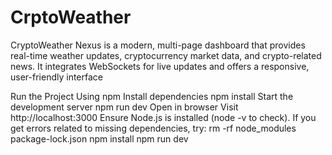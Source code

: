 # CrptoWeather
CryptoWeather Nexus is a modern, multi-page dashboard that provides real-time weather updates, cryptocurrency market data, and crypto-related news. It integrates WebSockets for live updates and offers a responsive, user-friendly interface

Run the Project Using npm
Install dependencies
npm install
Start the development server
npm run dev
Open in browser
Visit http://localhost:3000
Ensure Node.js is installed (node -v to check).
If you get errors related to missing dependencies, try:
rm -rf node_modules package-lock.json
npm install
npm run dev

